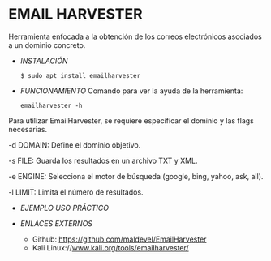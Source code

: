 # **EMAIL HARVESTER**

Herramienta enfocada a la obtención de los correos electrónicos asociados a un dominio concreto.

- *INSTALACIÓN*

      $ sudo apt install emailharvester

- *FUNCIONAMIENTO*
Comando para ver la ayuda de la herramienta:

      emailharvester -h

Para utilizar EmailHarvester, se requiere especificar el dominio y las flags necesarias.

-d DOMAIN: Define el dominio objetivo.

-s FILE: Guarda los resultados en un archivo TXT y XML.

-e ENGINE: Selecciona el motor de búsqueda (google, bing, yahoo, ask, all).

-l LIMIT: Limita el número de resultados.

- *EJEMPLO USO PRÁCTICO*



- *ENLACES EXTERNOS*

  - Github: https://github.com/maldevel/EmailHarvester
  - Kali Linux://www.kali.org/tools/emailharvester/
